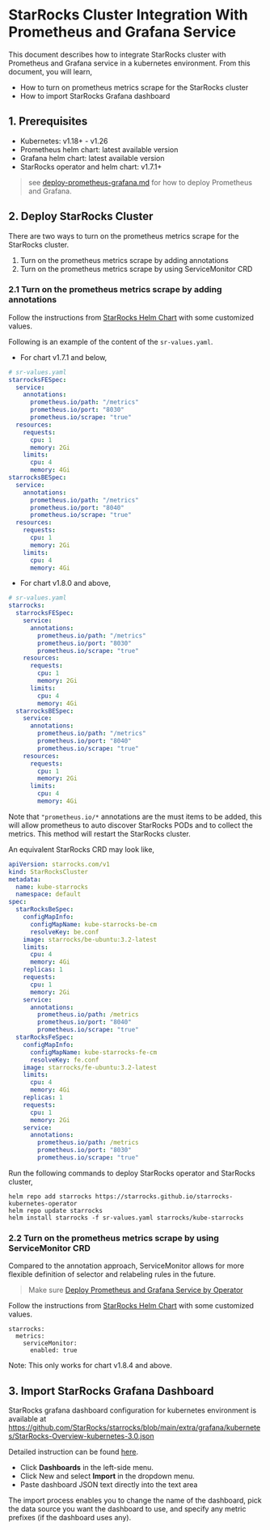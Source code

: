 # StarRocks Cluster Integration With Prometheus and Grafana Service

This document describes how to integrate StarRocks cluster with Prometheus and Grafana service in a kubernetes
environment. From this document, you will learn,

* How to turn on prometheus metrics scrape for the StarRocks cluster
* How to import StarRocks Grafana dashboard

## 1. Prerequisites

+ Kubernetes: v1.18+ - v1.26
+ Prometheus helm chart: latest available version
+ Grafana helm chart: latest available version
+ StarRocks operator and helm chart: v1.7.1+

> see [deploy-prometheus-grafana.md](./deploy-prometheus-grafana.md) for how to deploy Prometheus and Grafana.

## 2. Deploy StarRocks Cluster

There are two ways to turn on the prometheus metrics scrape for the StarRocks cluster.

1. Turn on the prometheus metrics scrape by adding annotations
2. Turn on the prometheus metrics scrape by using ServiceMonitor CRD

### 2.1 Turn on the prometheus metrics scrape by adding annotations

Follow the instructions from [StarRocks Helm Chart](https://artifacthub.io/packages/helm/kube-starrocks/kube-starrocks)
with some customized values.

Following is an example of the content of the `sr-values.yaml`.

* For chart v1.7.1 and below,

```yaml
# sr-values.yaml
starrocksFESpec:
  service:
    annotations:
      prometheus.io/path: "/metrics"
      prometheus.io/port: "8030"
      prometheus.io/scrape: "true"
  resources:
    requests:
      cpu: 1
      memory: 2Gi
    limits:
      cpu: 4
      memory: 4Gi
starrocksBESpec:
  service:
    annotations:
      prometheus.io/path: "/metrics"
      prometheus.io/port: "8040"
      prometheus.io/scrape: "true"
  resources:
    requests:
      cpu: 1
      memory: 2Gi
    limits:
      cpu: 4
      memory: 4Gi
```

* For chart v1.8.0 and above,

```yaml
# sr-values.yaml
starrocks:
  starrocksFESpec:
    service:
      annotations:
        prometheus.io/path: "/metrics"
        prometheus.io/port: "8030"
        prometheus.io/scrape: "true"
    resources:
      requests:
        cpu: 1
        memory: 2Gi
      limits:
        cpu: 4
        memory: 4Gi
  starrocksBESpec:
    service:
      annotations:
        prometheus.io/path: "/metrics"
        prometheus.io/port: "8040"
        prometheus.io/scrape: "true"
    resources:
      requests:
        cpu: 1
        memory: 2Gi
      limits:
        cpu: 4
        memory: 4Gi
```

Note that `"prometheus.io/*` annotations are the must items to be added, this will allow prometheus to auto discover
StarRocks PODs and to collect the metrics.
This method will restart the StarRocks cluster.

An equivalent StarRocks CRD may look like,

```yaml
apiVersion: starrocks.com/v1
kind: StarRocksCluster
metadata:
  name: kube-starrocks
  namespace: default
spec:
  starRocksBeSpec:
    configMapInfo:
      configMapName: kube-starrocks-be-cm
      resolveKey: be.conf
    image: starrocks/be-ubuntu:3.2-latest
    limits:
      cpu: 4
      memory: 4Gi
    replicas: 1
    requests:
      cpu: 1
      memory: 2Gi
    service:
      annotations:
        prometheus.io/path: /metrics
        prometheus.io/port: "8040"
        prometheus.io/scrape: "true"
  starRocksFeSpec:
    configMapInfo:
      configMapName: kube-starrocks-fe-cm
      resolveKey: fe.conf
    image: starrocks/fe-ubuntu:3.2-latest
    limits:
      cpu: 4
      memory: 4Gi
    replicas: 1
    requests:
      cpu: 1
      memory: 2Gi
    service:
      annotations:
        prometheus.io/path: /metrics
        prometheus.io/port: "8030"
        prometheus.io/scrape: "true"
```

Run the following commands to deploy StarRocks operator and StarRocks cluster,

```shell
helm repo add starrocks https://starrocks.github.io/starrocks-kubernetes-operator
helm repo update starrocks
helm install starrocks -f sr-values.yaml starrocks/kube-starrocks
```

### 2.2 Turn on the prometheus metrics scrape by using ServiceMonitor CRD

Compared to the annotation approach, ServiceMonitor allows for more flexible definition of selector and relabeling rules
in the future.
> Make
> sure [Deploy Prometheus and Grafana Service by Operator](./deploy-prometheus-grafana.md#2-deploy-prometheus-and-grafana-service-by-operator)

Follow the instructions from [StarRocks Helm Chart](https://artifacthub.io/packages/helm/kube-starrocks/kube-starrocks)
with some customized values.

```shell
starrocks:
  metrics:
    serviceMonitor:
      enabled: true
```

Note: This only works for chart v1.8.4 and above.

## 3. Import StarRocks Grafana Dashboard

StarRocks grafana dashboard configuration for kubernetes environment is available
at https://github.com/StarRocks/starrocks/blob/main/extra/grafana/kubernetes/StarRocks-Overview-kubernetes-3.0.json

Detailed instruction can be
found [here](https://grafana.com/docs/grafana/latest/dashboards/manage-dashboards/#import-a-dashboard).

* Click **Dashboards** in the left-side menu.
* Click New and select **Import** in the dropdown menu.
* Paste dashboard JSON text directly into the text area

The import process enables you to change the name of the dashboard, pick the data source you want the dashboard to use,
and specify any metric prefixes (if the dashboard uses any).
